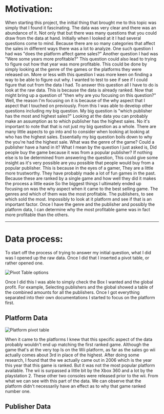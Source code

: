 # Motivation:
When starting this project, the initial thing that brought me to this topic was simply that I found it fascinating. The data was very clear and there was an abundance of it. Not only that but there was many questions that you could draw from the data at hand. Initially when I looked at it I had several questions come to mind. Because there are so many categories that affect the sales in different ways there was a lot to analyze. One such question I had was "does the platform affect game sales?" Another question I had was "Were some years more profitable?" This question could also lead to trying to figure out how that year was more profitable. This could be done by simply looking at the genre of the games or the platforms they were released on.  More or less with this question I was more keen on finding a way to be able to figure out why. I wanted to test to see if see if I could figure that out from the data I had.  To answer this question all I have to do is look at the raw data. This is because the data is already ranked. Now that might bring up a question of "then why are you focusing on this question?" Well, the reason I'm focusing on it is because of the why aspect that I aspect that I touched on previously. From this I was able to develop other questions including my big question. My big question is "which publisher has the most and highest sales?" Looking at the data you can probably make an assumption as to which publisher has the highest sales. No it's important to note that that is not just my big question as a whole. There are many little aspects to go into and to consider when looking at looking at who has the highest sales. Essentially my big question boils down to why the you're had the highest sale. What was the genre of the game? Could a publisher have a hand in it? What I mean by the question I just asked is, Did people buy the game because it was from a popular publisher? If nothing else is to be determined from answering the question, This could give some insight as it's very possible are you possible that people would buy from a popular publisher. This is because in the eyes of a gamer, They are a little more trustworthy. They have probably made a lot of fun games in the past. Because these are ranked by a single game and how well they did it makes the process a little easie
So the biggest things I ultimately ended up focusing on was the why aspect when it came to the best selling game. The genres and which of them was the most profitable. The publishers, to see which sold the most. Impossibly to look at it platform and see if that is an important factor. Once I have the genre and the publisher and possibly the platform data, I can determine why the most profitable game was in fact more profitable than the others.
___________________________________________________________________________________________________________________________________________________________________________________

# Data process: 
To start off the process of trying to answer my initial question, what I did was I opened up the raw data. Once I did that I inserted a pivot table, or rather opened one.

![Pivot Table options](https://user-images.githubusercontent.com/91548816/145465881-1b36de6e-1059-4194-b125-8a8738708b81.PNG)

Once I did this I was able to simply check the Box I wanted and the global profit. For example, Selecting publishers and the global showed a table of the combined amounts for all the publishers.  Once I got everything separated into their own documentations I started to focus on the platform first.

## Platform Data

![Platform pivot table](https://user-images.githubusercontent.com/91548816/145466093-3903da75-3071-48e2-916a-f5c2b98f2789.PNG)

When it came to the platforms I knew that this specific aspect of the data probably wouldn't end up matching the first ranked game. Although the game that's at the very top Is on the Wii platform, as far as the sales go wii actually comes about 3rd in place of the highest. After doing some research, I found that the we actually came out in 2006 which is the year this year that this game is ranked. But it was not the most popular platform available. The wii is surpassed a little bit by the Xbox 360 and a lot by the playstation 2. These other two consoles were released prior to the wii. From what we can see with this part of the data. We can observe that the platform didn't necessarily have an effect as to why that game ranked number one.

## Publisher Data
